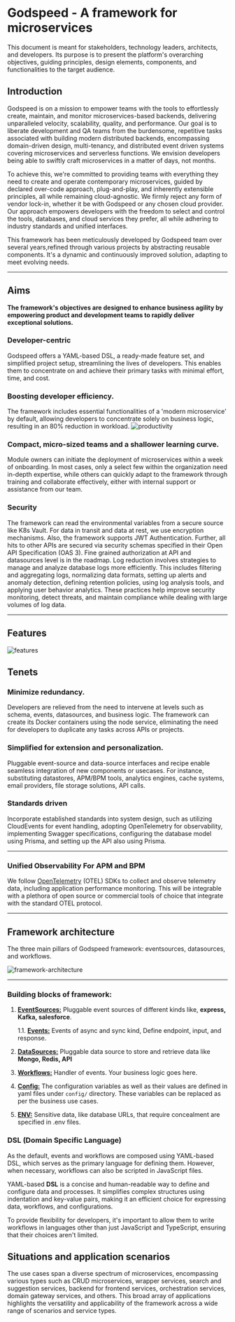 # Godspeed - A framework for microservices

This document is meant for stakeholders, technology leaders, architects, and developers. Its purpose is to present the platform's overarching objectives, guiding principles, design elements, components, and functionalities to the target audience.

## Introduction

Godspeed is on a mission to empower teams with the tools to effortlessly create, maintain, and monitor microservices-based backends, delivering unparalleled velocity, scalability, quality, and performance. Our goal is to liberate development and QA teams from the burdensome, repetitive tasks associated with building modern distributed backends, encompassing domain-driven design, multi-tenancy, and distributed event driven systems covering microservices and serverless functions. We envision developers being able to swiftly craft microservices in a matter of days, not months.

To achieve this, we're committed to providing teams with everything they need to create and operate contemporary microservices, guided by declared over-code approach, plug-and-play, and inherently extensible principles, all while remaining cloud-agnostic. We firmly reject any form of vendor lock-in, whether it be with Godspeed or any chosen cloud provider. Our approach empowers developers with the freedom to select and control the tools, databases, and cloud services they prefer, all while adhering to industry standards and unified interfaces.

This framework has been meticulously developed by Godspeed team over several years,refined through various projects by abstracting reusable components. It's a dynamic and continuously improved solution, adapting to meet evolving needs.

---

## Aims

**The framework's objectives are designed to enhance business agility by empowering product and development teams to rapidly deliver exceptional solutions.**

### Developer-centric

Godspeed offers a YAML-based DSL, a ready-made feature set, and simplified project setup, streamlining the lives of developers. This enables them to concentrate on and achieve their primary tasks with minimal effort, time, and cost.

### Boosting developer efficiency.

The framework includes essential functionalities of a 'modern microservice' by default, allowing developers to concentrate solely on business logic, resulting in an 80% reduction in workload.
![productivity](/img/productivity.png)


### Compact, micro-sized teams and a shallower learning curve.

Module owners can initiate the deployment of microservices within a week of onboarding. In most cases, only a select few within the organization need in-depth expertise, while others can quickly adapt to the framework through training and collaborate effectively, either with internal support or assistance from our team.

### Security

The framework can read the environmental variables from a secure source like K8s Vault. For data in transit and data at rest, we use encryption mechanisms. Also, the framework supports JWT Authentication. Further, all hits to other APIs are secured via security schemas specified in their Open API Specification (OAS 3). Fine grained authorization at API and datasources level is in the roadmap. 
Log reduction involves strategies to manage and analyze database logs more efficiently. This includes filtering and aggregating logs, normalizing data formats, setting up alerts and anomaly detection, defining retention policies, using log analysis tools, and applying user behavior analytics. These practices help improve security monitoring, detect threats, and maintain compliance while dealing with large volumes of log data.

---

## Features
![features](/img/features.png)

## Tenets

### Minimize redundancy.

Developers are relieved from the need to intervene at levels such as schema, events, datasources, and business logic. The framework can create its Docker containers using the node service, eliminating the need for developers to duplicate any tasks across APIs or projects.

### Simplified for extension and personalization.

Pluggable event-source and data-source interfaces and recipe enable seamless integration of new components or usecases. For instance, substituting datastores, APM/BPM tools, analytics engines, cache systems, email providers, file storage solutions, API calls.

### Standards driven

Incorporate established standards into system design, such as utilizing CloudEvents for event handling, adopting OpenTelemetry for observability, implementing Swagger specifications, configuring the database model using Prisma, and setting up the API also using Prisma.

---

### Unified Observability For APM and BPM

We follow [OpenTelemetry](https://opentelemetry.io/) (OTEL) SDKs to collect and observe telemetry data, including application performance monitoring. This will be integrable with a plethora of open source or commercial tools of choice that integrate with the standard OTEL protocol.

---

## Framework architecture

The three main pillars of Godspeed framework: eventsources, datasources, and workflows.

![framework-architecture](/img/framework-architecture.png)

---

### Building blocks of framework:

1. [**EventSources:**](/docs/event_sources/overview.md) Pluggable event sources of different kinds like, **express, Kafka, salesforce**.

    1.1. [**Events:**](/docs/events/overview.md) Events of async and sync kind, Define endpoint, input, and response.

2. [**DataSources:**](/docs/data_sources/overview.md) Pluggable data source to store and retrieve data like **Mongo, Redis, API**

3. [**Workflows:**](/docs/workflows/overview.md) Handler of events. Your business logic goes here.

4. [**Config:**](#building-blocks-of-framework) The configuration variables as well as their values are defined in yaml files under `config/` directory. These variables can be replaced as per the business use cases.

5. [**ENV:**](#building-blocks-of-framework) Sensitive data, like database URLs, that require concealment are specified in .env files.


### DSL (Domain Specific Language)
 As the default, events and workflows are composed using YAML-based DSL, which serves as the primary language for defining them. However, when necessary, workflows can also be scripted in JavaScript files.

YAML-based **DSL** is a concise and human-readable way to define and configure data and processes. It simplifies complex structures using indentation and key-value pairs, making it an efficient choice for expressing data, workflows, and configurations.

To provide flexibility for developers, it's important to allow them to write workflows in languages other than just JavaScript and TypeScript, ensuring that their choices aren't limited.

## Situations and application scenarios

The use cases span a diverse spectrum of microservices, encompassing various types such as CRUD microservices, wrapper services, search and suggestion services, backend for frontend services, orchestration services, domain gateway services, and others. This broad array of applications highlights the versatility and applicability of the framework across a wide range of scenarios and service types.